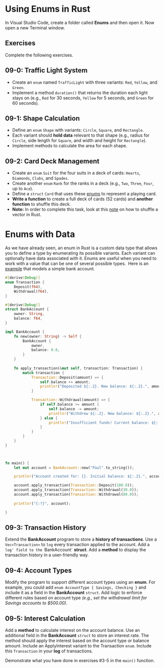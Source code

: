 # Using Enums in Rust

In Visual Studio Code, create a folder called **Enums** and then open it. Now open a new Terminal window.

## Exercises

Complete the following exercises.

## 09-0:  Traffic Light System

   - Create an `enum` named `TrafficLight` with three variants: `Red`, `Yellow`, and `Green`.
   - Implement a method `duration()` that returns the duration each light stays on (e.g., `Red` for 30 seconds, `Yellow` for 5 seconds, and `Green` for 60 seconds).

## 09-1:  Shape Calculation

   - Define an `enum` `Shape` with variants: `Circle`, `Square`, and `Rectangle`.
   - Each variant should **hold data** relevant to that shape (e.g., radius for `Circle`, side length for `Square`, and width and height for `Rectangle`).
   - Implement methods to calculate the area for each shape.

## 09-2:  Card Deck Management

   - Create an `enum` `Suit` for the four suits in a deck of cards: `Hearts`, `Diamonds`, `Clubs`, and `Spades`.
   - Create another `enum` `Rank` for the ranks in a deck (e.g., `Two`, `Three`, `Four`, up to `Ace`).
   - Define a `struct` `Card` that uses these [enums](/notes/13-enums/enums.md) to represent a playing card.
   - **Write a function** to create a full deck of cards (52 cards) and **another function** to shuffle this deck.
   - **Note:**  In order to complete this task, look at this [note](/notes/05-vectors/shuffle.md) on how to shuffle a vector in Rust.

# Enums with Data

As we have already seen, an enum in Rust is a custom data type that allows you to define a type by enumerating its possible variants. Each variant can optionally have data associated with it. Enums are useful when you need to work with a value that can be one of several possible types.  Here is an [example](https://play.rust-lang.org/?version=stable&mode=debug&edition=2021&gist=a8ee4ca084ef758fca098d857c353504) that models a simple bank account.

```rust
#[derive(Debug)]
enum Transaction {
    Deposit(f64),
    Withdrawal(f64),
}

#[derive(Debug)]
struct BankAccount {
    owner: String,
    balance: f64,
}

impl BankAccount {
    fn new(owner: String) -> Self {
        BankAccount {
            owner,
            balance: 0.0,
        }
    }
  
    fn apply_transaction(&mut self, transaction: Transaction) {
        match transaction {
            Transaction::Deposit(amount) => {
                self.balance += amount;
                println!("Deposited ${:.2}. New balance: ${:.2}.", amount, self.balance);
            }

            Transaction::Withdrawal(amount) => {
                if self.balance >= amount {
                    self.balance -= amount;
                    println!("Withdrew ${:.2}. New balance: ${:.2}.", amount, self.balance);
                } else {
                    println!("Insufficient funds! Current balance: ${:.2}.", self.balance);
                }
            }
        }
    }
}

  

fn main() {
    let mut account = BankAccount::new("Paul".to_string());

    println!("Account created for: {}. Initial balance: ${:.2}.", account.owner, account.balance);

    account.apply_transaction(Transaction::Deposit(100.0));
    account.apply_transaction(Transaction::Withdrawal(30.0));
    account.apply_transaction(Transaction::Withdrawal(80.0));
  
    println!("{:?}", account);

}
```

## 09-3:  Transaction History
Extend the **BankAccount** program to store a **history of transactions**. Use a `Vec<Transaction>` to `log` every transaction applied to the account. Add a `log' field to the `BankAccount` **struct**. Add a **method** to display the transaction history in a user-friendly way.

## 09-4:  Account Types
Modify the program to support different account types using an **enum**. For example, you could add `enum AccountType { Savings, Checking }` and include it as a field in the **BankAccount** `struct`. Add logic to enforce different rules based on account type _(e.g., set the withdrawal limit for Savings accounts to $500.00)_.

## 09-5:  Interest Calculation
Add a **method** to calculate interest on the account balance. Use an additional field in the **BankAccount** `struct` to store an interest rate. The method should apply the interest based on the account type or balance amount. Include an ApplyInterest variant to the Transaction `enum`. Include this `Transaction` in your **log** of transactions.

Demonstrate what you have done in exercises #3-5 in the `main()` function.
